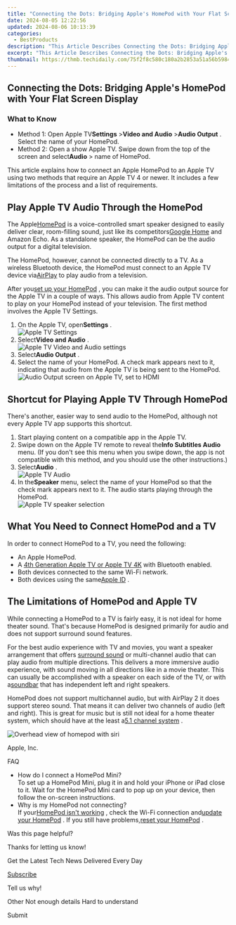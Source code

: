 ```yaml
---
title: "Connecting the Dots: Bridging Apple's HomePod with Your Flat Screen Display"
date: 2024-08-05 12:22:56
updated: 2024-08-06 10:13:39
categories:
  - BestProducts
description: "This Article Describes Connecting the Dots: Bridging Apple's HomePod with Your Flat Screen Display"
excerpt: "This Article Describes Connecting the Dots: Bridging Apple's HomePod with Your Flat Screen Display"
thumbnail: https://thmb.techidaily.com/75f2f8c580c180a2b2853a51a56b59840e62a47f848cf8becd199a47e930b0cb.jpg
---
```


## Connecting the Dots: Bridging Apple's HomePod with Your Flat Screen Display
### What to Know

* Method 1: Open Apple TV**Settings** \>**Video and Audio** \>**Audio Output** . Select the name of your HomePod.
* Method 2: Open a show Apple TV. Swipe down from the top of the screen and select**Audio** \> name of HomePod.

 This article explains how to connect an Apple HomePod to an Apple TV using two methods that require an Apple TV 4 or newer. It includes a few limitations of the process and a list of requirements.

## Play Apple TV Audio Through the HomePod

 The Apple[HomePod](https://www.lifewire.com/apple-homepod-4146975) is a voice-controlled smart speaker designed to easily deliver clear, room-filling sound, just like its competitors[Google Home](https://www.lifewire.com/google-home-vs-apple-homepod-4163727) and Amazon Echo. As a standalone speaker, the HomePod can be the audio output for a digital television.

 The HomePod, however, cannot be connected directly to a TV. As a wireless Bluetooth device, the HomePod must connect to an Apple TV device via[AirPlay](https://www.lifewire.com/homepod-using-airplay-4158880) to play audio from a television.

 After you[set up your HomePod](https://www.lifewire.com/how-to-set-up-apple-homepod-4800071) , you can make it the audio output source for the Apple TV in a couple of ways. This allows audio from Apple TV content to play on your HomePod instead of your television. The first method involves the Apple TV Settings.

1. On the Apple TV, open**Settings** .  
![Apple TV Settings](https://www.lifewire.com/thmb/WkikgDI-yzUhmJZ00UJ5YUQYbXk=/1500x0/filters:no_upscale():max_bytes(150000):strip_icc():format(webp)/appletvsettings-7b7c1c42714a4f69b61e45f48e0c6879.jpg)
2. Select**Video and Audio** .  
![Apple TV Video and Audio settings](https://www.lifewire.com/thmb/V15BQi_SNVrVNTnEFdWFfEaehgc=/1500x0/filters:no_upscale():max_bytes(150000):strip_icc():format(webp)/appletvvideoaudio-9a28504275f94cf5a2009eb49c2fbfeb.jpg)
3. Select**Audio Output** .
4. Select the name of your HomePod. A check mark appears next to it, indicating that audio from the Apple TV is being sent to the HomePod.  
![Audio Output screen on Apple TV, set to HDMI](https://www.lifewire.com/thmb/9n-6NgJHPJSmPQeWM_dHuSWnVQk=/1500x0/filters:no_upscale():max_bytes(150000):strip_icc():format(webp)/006_apple-tv-problems-and-solutions-4023203-5c5221eac9e77c0001859cbf.jpg)

## Shortcut for Playing Apple TV Through HomePod

 There's another, easier way to send audio to the HomePod, although not every Apple TV app supports this shortcut.

1. Start playing content on a compatible app in the Apple TV.
2. Swipe down on the Apple TV remote to reveal the**Info Subtitles Audio** menu. (If you don't see this menu when you swipe down, the app is not compatible with this method, and you should use the other instructions.)
3. Select**Audio** .  
![Apple TV Audio](https://www.lifewire.com/thmb/RUfk8K4XEfCXrp-6TFn3nVVnXYM=/1500x0/filters:no_upscale():max_bytes(150000):strip_icc():format(webp)/appletvaudio-20668f1c9394442e829a361a1c9f66ce.jpg)
4. In the**Speaker** menu, select the name of your HomePod so that the check mark appears next to it. The audio starts playing through the HomePod.  
![Apple TV speaker selection](https://www.lifewire.com/thmb/TowJ1mHJMnr1_Ad9mjKgwrbsIPY=/1500x0/filters:no_upscale():max_bytes(150000):strip_icc():format(webp)/appletvspeakerselection-07687c7241444bca9e98901b605125d8.jpg)

## What You Need to Connect HomePod and a TV

 In order to connect HomePod to a TV, you need the following:

* An Apple HomePod.
* A [4th Generation Apple TV or Apple TV 4K](https://www.lifewire.com/what-is-apple-tv-1994193) with Bluetooth enabled.
* Both devices connected to the same Wi-Fi network.
* Both devices using the same[Apple ID](https://www.lifewire.com/how-to-create-apple-id-1999801) .

## The Limitations of HomePod and Apple TV

 While connecting a HomePod to a TV is fairly easy, it is not ideal for home theater sound. That's because HomePod is designed primarily for audio and does not support surround sound features.

 For the best audio experience with TV and movies, you want a speaker arrangement that offers [surround sound](https://www.lifewire.com/what-is-surround-sound-1846802) or multi-channel audio that can play audio from multiple directions. This delivers a more immersive audio experience, with sound moving in all directions like in a movie theater. This can usually be accomplished with a speaker on each side of the TV, or with a[soundbar](https://www.lifewire.com/connect-and-set-up-a-sound-bar-4138615) that has independent left and right speakers.

 HomePod does not support multichannel audio, but with AirPlay 2 it does support stereo sound. That means it can deliver two channels of audio (left and right). This is great for music but is still not ideal for a home theater system, which should have at the least a[5.1 channel system](https://www.lifewire.com/what-is-surround-sound-1846802) .

![Overhead view of homepod with siri](https://www.lifewire.com/thmb/KcOIbBfxb3Uf-V0JLxttMpripVQ=/1500x0/filters:no_upscale():max_bytes(150000):strip_icc():format(webp)/homepod-siri-5a831b6a119fa80037d2352c.jpg)

Apple, Inc.

 FAQ

* How do I connect a HomePod Mini?  
 To set up a HomePod Mini, plug it in and hold your iPhone or iPad close to it. Wait for the HomePod Mini card to pop up on your device, then follow the on-screen instructions.
* Why is my HomePod not connecting?  
 If your[HomePod isn't working](https://www.lifewire.com/fix-common-homepod-mini-problems-5211485) , check the Wi-Fi connection and[update your HomePod](https://www.lifewire.com/update-homepod-5095818) . If you still have problems,[reset your HomePod](https://www.lifewire.com/reset-homepod-5189452) .

Was this page helpful?

Thanks for letting us know!

 Get the Latest Tech News Delivered Every Day

[Subscribe](https://www.lifewire.com/#)

Tell us why!

 Other  Not enough details  Hard to understand

 Submit

<ins class="adsbygoogle"
     style="display:block"
     data-ad-format="autorelaxed"
     data-ad-client="ca-pub-7571918770474297"
     data-ad-slot="1223367746"></ins>



<ins class="adsbygoogle"
     style="display:block"
     data-ad-client="ca-pub-7571918770474297"
     data-ad-slot="8358498916"
     data-ad-format="auto"
     data-full-width-responsive="true"></ins>
